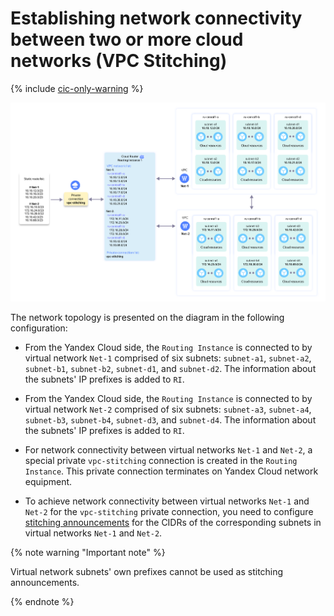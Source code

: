 # Establishing network connectivity between two or more cloud networks (VPC Stitching)

{% include [cic-only-warning](../../_includes/interconnect/cic-only-warning.md) %}

![ri-topology-6](../../_assets/cloud-router/ri-topology-6.svg)

The network topology is presented on the diagram in the following configuration:

* From the Yandex Cloud side, the `Routing Instance` is connected to by virtual network `Net-1` comprised of six subnets: `subnet-a1`, `subnet-a2`, `subnet-b1`, `subnet-b2`, `subnet-d1`, and `subnet-d2`. The information about the subnets' IP prefixes is added to `RI`.

* From the Yandex Cloud side, the `Routing Instance` is connected to by virtual network `Net-2` comprised of six subnets: `subnet-a3`, `subnet-a4`, `subnet-b3`, `subnet-b4`, `subnet-d3`, and `subnet-d4`. The information about the subnets' IP prefixes is added to `RI`.

* For network connectivity between virtual networks `Net-1` and `Net-2`, a special private `vpc-stitching` connection is created in the `Routing Instance`. This private connection terminates on Yandex Cloud network equipment.

* To achieve network connectivity between virtual networks `Net-1` and `Net-2` for the `vpc-stitching` private connection, you need to configure [stitching announcements](../concepts/vpc-stitching.md) for the CIDRs of the corresponding subnets in virtual networks `Net-1` and `Net-2`.

{% note warning "Important note" %}

Virtual network subnets' own prefixes cannot be used as stitching announcements.

{% endnote %}

